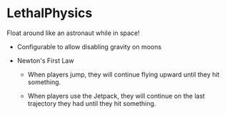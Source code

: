 # LethalPhysics

Float around like an astronaut while in space!

- Configurable to allow disabling gravity on moons

- Newton's First Law
  
  - When players jump, they will continue flying upward until they hit something.
  
  - When players use the Jetpack, they will continue on the last trajectory they had until they hit something.